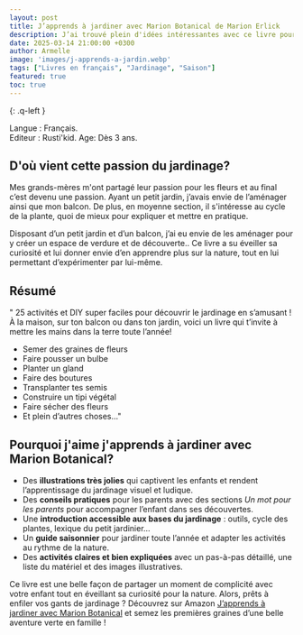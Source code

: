 ```yaml
---
layout: post
title: J’apprends à jardiner avec Marion Botanical de Marion Erlick 
description: J’ai trouvé plein d'idées intéressantes avec ce livre pour initier mon fils à la magie des plantes.
date: 2025-03-14 21:00:00 +0300
author: Armelle
image: 'images/j-apprends-a-jardin.webp'
tags: ["Livres en français", "Jardinage", "Saison"]
featured: true
toc: true
---
```


{: .q-left }

Langue : Français.   
Editeur : Rusti'kid.
Age: Dès 3 ans.

## D'où vient cette passion du jardinage?

Mes grands-mères m'ont partagé leur passion pour les fleurs et au final c’est devenu une passion. Ayant un petit jardin, j’avais envie de l’aménager ainsi que mon balcon. De plus, en moyenne section, il s'intéresse au cycle de la plante, quoi de mieux pour expliquer et mettre en pratique.

Disposant d’un petit jardin et d’un balcon, j’ai eu envie de les aménager pour y créer un espace de verdure et de découverte.. Ce livre a su éveiller sa curiosité et lui donner envie d’en apprendre plus sur la nature, tout en lui permettant d’expérimenter par lui-même.

## Résumé

" 25 activités et DIY super faciles pour découvrir le jardinage en s’amusant !
À la maison, sur ton balcon ou dans ton jardin, voici un livre qui t’invite à mettre les mains dans la terre toute l’année!
- Semer des graines de fleurs
- Faire pousser un bulbe
- Planter un gland
- Faire des boutures
- Transplanter tes semis
- Construire un tipi végétal
- Faire sécher des fleurs
- Et plein d’autres choses…"

## Pourquoi j'aime j'apprends à jardiner avec Marion Botanical?

- Des **illustrations très jolies** qui captivent les enfants et rendent l’apprentissage du jardinage visuel et ludique.
- Des **conseils pratiques** pour les parents avec des sections _Un mot pour les parents_ pour accompagner l’enfant dans ses découvertes.
- Une **introduction accessible aux bases du jardinage** : outils, cycle des plantes, lexique du petit jardinier…
- Un **guide saisonnier** pour jardiner toute l’année et adapter les activités au rythme de la nature. 
- Des **activités claires et bien expliquées** avec un pas-à-pas détaillé, une liste du matériel et des images illustratives.

Ce livre est une belle façon de partager un moment de complicité avec votre enfant tout en éveillant sa curiosité pour la nature. Alors, prêts à enfiler vos gants de jardinage ? Découvrez sur Amazon [J’apprends à jardiner avec Marion Botanical](https://amzn.to/4iHUhLD) et semez les premières graines d’une belle aventure verte en famille !  
